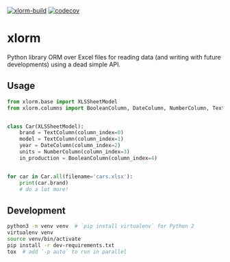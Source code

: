 [![xlorm-build](https://github.com/ruipinge/xlorm/workflows/main/badge.svg)](https://github.com/ruipinge/xlorm/actions)
[![codecov](https://codecov.io/gh/ruipinge/xlorm/branch/master/graph/badge.svg?token=MHLETEBRFF)](https://codecov.io/gh/ruipinge/xlorm)

# xlorm

Python library ORM over Excel files for reading data (and writing with future developments) using a dead simple API.


## Usage

```python
from xlorm.base import XLSSheetModel
from xlorm.columns import BooleanColumn, DateColumn, NumberColumn, TextColumn


class Car(XLSSheetModel):
    brand = TextColumn(column_index=0)
    model = TextColumn(column_index=1)
    year = DateColumn(column_index=2)
    units = NumberColumn(column_index=3)
    in_production = BooleanColumn(column_index=4)


for car in Car.all(filename='cars.xlsx'):
    print(car.brand)
    # do a lot more!
```


## Development

```bash
python3 -m venv venv  # `pip install virtualenv` for Python 2
virtualenv venv
source venv/bin/activate
pip install -r dev-requirements.txt
tox  # add `-p auto` to run in parallel
```
